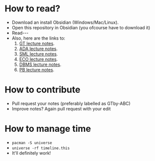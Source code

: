 # How to read?
- Download an install Obsidian (Windows/Mac/Linux).
- Open this repository in Obsidian (you ofcourse have to download it)
- Read---
- Also, here are the links to:
	1. [GT lecture notes](https://github.com/Anindya-Prithvi/ObsidianNotes/blob/main/GT/GT%20lecture%20notes.pdf).
	2. [ADA lecture notes](https://github.com/Anindya-Prithvi/ObsidianNotes/blob/main/ADA/ADA%20lecture%20notes.pdf).
	3. [SML lecture notes](https://github.com/Anindya-Prithvi/ObsidianNotes/blob/main/SML/SML%20lecture%20notes.pdf).
	4. [ECO lecture notes](https://github.com/Anindya-Prithvi/ObsidianNotes/blob/main/ECO/ECO%20lecture%20notes.pdf).
	5. [DBMS lecture notes](https://github.com/Anindya-Prithvi/ObsidianNotes/blob/main/DBMS/DBMS%20lecture%20notes.pdf).
	6. [PB lecture notes](https://github.com/Anindya-Prithvi/ObsidianNotes/blob/main/PB/PB%20lecture%20notes.pdf).

# How to contribute
- Pull request your notes (preferably labelled as GTby-ABC)
- Improve notes? Again pull request with your edit

# How to manage time
- `pacman -S universe`
- `universe -rf timeline.this`
- It'll definitely work!